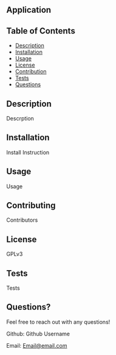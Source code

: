 
## Application

## Table of Contents
- [Description](#Description)
- [Installation](#Installation)
- [Usage](#Usage)
- [License](#License)
- [Contribution](#Contribution)
- [Tests](#Tests)
- [Questions](#Questions)

## Description
Descrption

## Installation
Install Instruction

## Usage
Usage


## Contributing
Contributors

## License
GPLv3

## Tests
Tests

## Questions?
Feel free to reach out with any questions!

Github: Github Username

Email: Email@email.com

